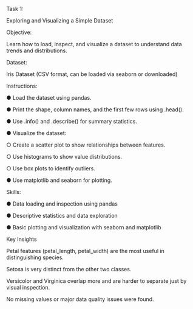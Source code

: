 Task 1:

Exploring and Visualizing a Simple Dataset

Objective:

Learn how to load, inspect, and visualize a dataset to understand data trends and distributions.

Dataset:

Iris Dataset (CSV format, can be loaded via seaborn or downloaded)

Instructions:

● Load the dataset using pandas.

● Print the shape, column names, and the first few rows using .head().

● Use .info() and .describe() for summary statistics.

● Visualize the dataset:

○ Create a scatter plot to show relationships between features.

○ Use histograms to show value distributions.

○ Use box plots to identify outliers.

● Use matplotlib and seaborn for plotting.


Skills:

● Data loading and inspection using pandas

● Descriptive statistics and data exploration

● Basic plotting and visualization with seaborn and matplotlib


Key Insights

Petal features (petal_length, petal_width) are the most useful in distinguishing species.

Setosa is very distinct from the other two classes.

Versicolor and Virginica overlap more and are harder to separate just by visual inspection.

No missing values or major data quality issues were found.
